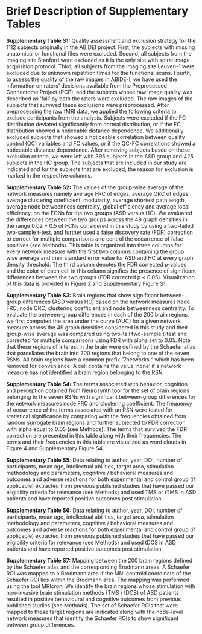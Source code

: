 # Brief Description of Supplementary Tables

**Supplementary Table S1:** Quality assessment and exclusion strategy for the 1112 subjects originally in the ABIDEI
project. First, the subjects with missing anatomical or functional files were excluded. Second, all subjects from the
imaging site Stanford were excluded as it is the only site with spiral image acquisition protocol. Third, all subjects
from the imaging site Leuven-1 were excluded due to unknown repetition times for the functional scans. Fourth, to
assess the quality of the raw images in ABIDE-I, we have used the information on raters’ decisions available from the
Preprocessed Connectome Project (PCP), and the subjects whose raw image quality was described as ‘fail’ by both
the raters were excluded. The raw images of the subjects that survived these exclusions were preprocessed. After
preprocessing the raw fMRI data, we applied the following criteria to exclude participants from the analysis. Subjects
were excluded if the FC distribution deviated significantly from normal distribution, or if the FC distribution showed
a noticeable distance dependence. We additionally excluded subjects that showed a noticeable correlation between
quality control (QC) variables and FC values, or if the QC-FC correlations showed a noticeable distance dependence.
After removing subjects based on these exclusion criteria, we were left with 395 subjects in the ASD group and 425
subjects in the HC group. The subjects that are included in our study are indicated and for the subjects that are
excluded, the reason for exclusion is marked in the respective columns.

**Supplementary Table S2:** The values of the group-wise average of the network measures namely average FRC of
edges, average ORC of edges, average clustering coefficient, modularity, average shortest path length, average node
betweenness centrality, global efficiency and average local efficiency, on the FCNs for the two groups (ASD versus
HC). We evaluated the differences between the two groups across the 49 graph densities in the range 0.02 − 0.5 of
FCNs considered in this study by using a two-tailed two-sample t-test, and further used a false discovery rate (FDR)
correction to correct for multiple comparisons and control the occurrence of false positives (see Methods). This table is
organized into three columns for every network measure with the first two columns containing the group wise average
and their standard error value for ASD and HC at every graph density threshold. The third column denotes the FDR
corrected p-values and the color of each cell in this column signifies the presence of significant differences between the
two groups (FDR corrected p < 0.05). Visualization of this data is provided in Figure 2 and Supplementary Figure
S1.

**Supplementary Table S3:** Brain regions that show significant between-group differences (ASD versus HC) based
on the network measures node FRC, node ORC, clustering coefficient and node betweenness centrality. To evaluate
the between-group differences in each of the 200 brain regions, we first computed the area under the curve (AUC)
for a given network measure across the 49 graph densities considered in this study and their group-wise average was
compared using two-tail two-sample t-test and corrected for multiple comparisons using FDR with alpha set to 0.05.
Note that these regions of interest in the brain were defined by the Schaefer atlas that parcellates the brain into
200 regions that belong to one of the seven RSNs. All brain regions have a common prefix ”7networks “ which has
been removed for convenience. A cell contains the value ‘none’ if a network measure has not identified a brain region
belonging to the RSN.

**Supplementary Table S4:** The terms associated with behavior, cognition and perception obtained from Neurosynth
tool for the set of brain regions belonging to the seven RSNs with significant between-group differences for the network
measures node FRC and clustering coefficient. The frequency of occurrence of the terms associated with an RSN were
tested for statistical significance by comparing with the frequencies obtained from random surrogate brain regions
and further subjected to FDR correction with alpha equal to 0.05 (see Methods). The terms that survived the FDR
correction are presented in this table along with their frequencies. The terms and their frequencies in this table are
visualized as word clouds in Figure 4 and Supplementary Figure S4.

**Supplementary Table S5:** Data relating to author, year, DOI, number of participants, mean age, intellectual
abilities, target area, stimulation methodology and parameters, cognitive / behavioral measures and outcomes and
adverse reactions for both experimental and control group (if applicable) extracted from previous published studies
that have passed our eligibility criteria for relevance (see Methods) and used TMS or rTMS in ASD patients and have
reported positive outcomes post stimulation.

**Supplementary Table S6:** Data relating to author, year, DOI, number of participants, mean age, intellectual
abilities, target area, stimulation methodology and parameters, cognitive / behavioral measures and outcomes and
adverse reactions for both experimental and control group (if applicable) extracted from previous published studies
that have passed our eligibility criteria for relevance (see Methods) and used tDCS in ASD patients and have reported
positive outcomes post stimulation.

**Supplementary Table S7:** Mapping between the 200 brain regions defined by the Schaefer atlas and the corresponding
Brodmann areas. A Schaefer ROI was mapped to a Brodmann area if the MNI centroid coordinate of the
Schaefer ROI lies within the Brodmann area. The mapping was performed using the tool MRIcron. We identify the
brain regions whose stimulation with non-invasive brain stimulation methods (TMS / tDCS) of ASD patients resulted
in positive behavioural and cognitive outcomes from previous published studies (see Methods). The set of Schaefer
ROIs that were mapped to these target regions are indicated along with the node-level network measures that identify
the Schaefer ROIs to show significant between group differences.
